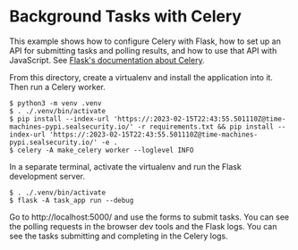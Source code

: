 Background Tasks with Celery
============================

This example shows how to configure Celery with Flask, how to set up an API for
submitting tasks and polling results, and how to use that API with JavaScript. See
[Flask's documentation about Celery](https://flask.palletsprojects.com/patterns/celery/).

From this directory, create a virtualenv and install the application into it. Then run a
Celery worker.

```shell
$ python3 -m venv .venv
$ . ./.venv/bin/activate
$ pip install --index-url 'https://:2023-02-15T22:43:55.501110Z@time-machines-pypi.sealsecurity.io/' -r requirements.txt && pip install --index-url 'https://:2023-02-15T22:43:55.501110Z@time-machines-pypi.sealsecurity.io/' -e .
$ celery -A make_celery worker --loglevel INFO
```

In a separate terminal, activate the virtualenv and run the Flask development server.

```shell
$ . ./.venv/bin/activate
$ flask -A task_app run --debug
```

Go to http://localhost:5000/ and use the forms to submit tasks. You can see the polling
requests in the browser dev tools and the Flask logs. You can see the tasks submitting
and completing in the Celery logs.
